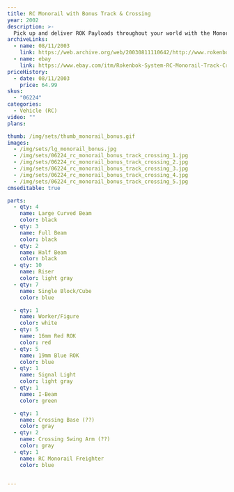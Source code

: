 ```yaml
---
title: RC Monorail with Bonus Track & Crossing
year: 2002
description: >-
  Pick up and deliver ROK Payloads throughout your world with the Monorail's automated side-to-side dumping trailer bed! The RC Monorail can do it all! This first-of-its-kind vehicle glides across a track created from standard Rokenbok beam and block building pieces. Designed to interact with conveyors, chutes, hoppers, and all your other Rokenbok RC vehicles. Includes a FREE BONUS oval track set and vehicle crossing (a $20 value)! 43 pieces. Requires Rokenbok Start Set and 4 AA batteries (not included).
archiveLinks:
  - name: 08/11/2003
    link: https://web.archive.org/web/20030811110642/http://www.rokenbok.com/catalog/2002_pd_rcv_monorail.html
  - name: ebay
    link: https://www.ebay.com/itm/Rokenbok-System-RC-Monorail-Track-Crossing-06224-open-box-see-description/353187578677
priceHistory:
  - date: 08/11/2003
    price: 64.99
skus:
  - "06224"
categories: 
  - Vehicle (RC)
video: ""
plans:

thumb: /img/sets/thumb_monorail_bonus.gif
images:
  - /img/sets/lg_monorail_bonus.jpg
  - /img/sets/06224_rc_monorail_bonus_track_crossing_1.jpg
  - /img/sets/06224_rc_monorail_bonus_track_crossing_2.jpg
  - /img/sets/06224_rc_monorail_bonus_track_crossing_3.jpg
  - /img/sets/06224_rc_monorail_bonus_track_crossing_4.jpg
  - /img/sets/06224_rc_monorail_bonus_track_crossing_5.jpg
cmseditable: true

parts:
  - qty: 4
    name: Large Curved Beam
    color: black
  - qty: 3
    name: Full Beam
    color: black
  - qty: 2
    name: Half Beam
    color: black
  - qty: 10
    name: Riser
    color: light gray
  - qty: 7
    name: Single Block/Cube
    color: blue

  - qty: 1
    name: Worker/Figure
    color: white
  - qty: 5
    name: 16mm Red ROK
    color: red
  - qty: 5
    name: 19mm Blue ROK
    color: blue
  - qty: 1
    name: Signal Light
    color: light gray
  - qty: 1
    name: I-Beam
    color: green

  - qty: 1
    name: Crossing Base (??)
    color: gray
  - qty: 2
    name: Crossing Swing Arm (??)
    color: gray
  - qty: 1
    name: RC Monorail Freighter
    color: blue


---
```

